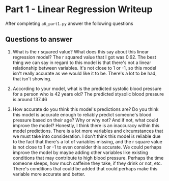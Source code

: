 # Part 1 - Linear Regression Writeup

After completing `a6_part1.py` answer the following questions

## Questions to answer

1. What is the r squared value?  What does this say about this linear regression model?
The r squared value that I got was 0.62. The best thing we can say in regard to this model is that there's not a linear relationship between variables. It's not close to 1 or -1, so this model isn't really accurate as we would like it to be. There's a lot to be had, that isn't showing.

2. According to your model, what is the predicted systolic blood pressure for a person who is 42 years old?
The predicted stysolic blood pressure is around 137.46 

3. How accurate do you think this model's predictions are?  Do you think this model is accurate enough to reliably predict someone's blood pressure based on their age?  Why or why not?  And if not, what could improve the model?
Honestly, I think there is an inaccuracy within this model predictions. There is a lot more variables and circumstances that we must take into consideration. I don't think this model is reliable due to the fact that there's a lot of variables missing, and the r square value is not close to 1 or -1 to even consider this accurate. We could perhaps improve the model by maybe adding other variables like existing conditions that may contribute to high blood pressure. Perhaps the time someone sleeps, how much caffeine they take, if they drink or not, etc. There's conditions that could be added that could perhaps make this variable more accurate and better. 